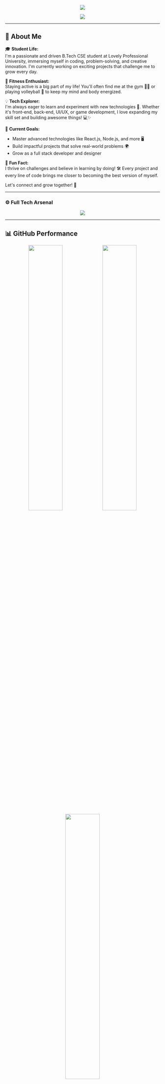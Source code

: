 <!-- 🚀 KAPIL ULTRA INSTINCT FINAL BUILD -->

<p align="center">
  <img src="https://readme-typing-svg.herokuapp.com?font=Indie+Flower&weight=700&size=22&duration=3000&pause=1000&color=21cbff&center=true&vCenter=true&multiline=true&width=1000&height=100&lines=Helloo%2C+I'm+Kapil+Lamba+%F0%9F%91%A8%F0%9F%8F%BB%E2%80%8D%F0%9F%92%BB;No+backup+plan.+It+has+to+work.+%F0%9F%94%A5" />
</p>

<p align="center">
  <img src="https://capsule-render.vercel.app/api?type=waving&color=00BFFF&height=250&section=header&text=Kapil%20Lamba&fontSize=52&fontColor=F8F8FF&animation=twinkling" />
</p>

---

## 💫 About Me

🎓 **Student Life:**  
I'm a passionate and driven B.Tech CSE student at Lovely Professional University, immersing myself in coding, problem-solving, and creative innovation. I'm currently working on exciting projects that challenge me to grow every day.

💪 **Fitness Enthusiast:**  
Staying active is a big part of my life! You'll often find me at the gym 🏋️‍♂️ or playing volleyball 🏐 to keep my mind and body energized.

💡 **Tech Explorer:**  
I'm always eager to learn and experiment with new technologies 🚀. Whether it's front-end, back-end, UI/UX, or game development, I love expanding my skill set and building awesome things! 💻✨

🌱 **Current Goals:**
- Master advanced technologies like React.js, Node.js, and more 🖥️
- Build impactful projects that solve real-world problems 🌍
- Grow as a full stack developer and designer

🌟 **Fun Fact:**  
I thrive on challenges and believe in learning by doing! 🛠️ Every project and every line of code brings me closer to becoming the best version of myself.

Let's connect and grow together! 🚀

---

### ⚙️ Full Tech Arsenal

<p align="center">
  <img src="https://skillicons.dev/icons?i=html,css,js,ts,react,reactnative,nodejs,express,mongodb,java,c,cpp,python,php,git,github,linux,vscode,figma,mysql,oracle,clion,pycharm,canva,linkedin,instagram,leetcode,angular,bootstrap,tailwind,laravel,wordpress,firebase,aws,netlify,vercel,jenkins,postman,adobe,unity,androidstudio,xcode,powershell,powerbi,excel,render" />
</p>

---

## 📊 GitHub Performance

<p align="center">
  <img src="https://github-readme-stats.vercel.app/api?username=kapillamba08&show_icons=true&theme=radical&title_color=FF007F&icon_color=FFD700&text_color=F8F8FF&bg_color=000000" width="47%" />
  <img src="https://github-readme-streak-stats.herokuapp.com?user=kapillamba08&theme=tokyonight&date_format=M%20j%5B%2C%20Y%5D&ring=FF69B4&fire=FF69B4&currStreakLabel=ffffff" width="47%" />
</p>

<p align="center">
  <img src="https://github-readme-stats.vercel.app/api/top-langs/?username=kapillamba08&layout=compact&theme=radical&title_color=FF007F&text_color=F8F8FF&bg_color=000000" width="47%" />
</p>

---

## 🏆 Coding Profiles

[![LeetCode](https://img.shields.io/badge/LeetCode-FFA116?style=for-the-badge&logo=leetcode&logoColor=black)](https://leetcode.com/kapillamba08/)
[![GeeksforGeeks](https://img.shields.io/badge/GeeksforGeeks-0F9D58?style=for-the-badge&logo=geeksforgeeks&logoColor=white)](https://auth.geeksforgeeks.org/user/kapillamba007/profile)
[![Codeolio](https://img.shields.io/badge/Codeolio-1A1A1A?style=for-the-badge&logo=data:image/svg+xml;base64,PHN2ZyBmaWxsPSIjRkZGIiBoZWlnaHQ9IjI0IiB2aWV3Qm94PSIwIDAgMjQgMjQiIHdpZHRoPSIyNCIgeG1sbnM9Imh0dHA6Ly93d3cudzMub3JnLzIwMDAvc3ZnIj48cGF0aCBkPSJNMTIgMmM1LjUyIDAgMTAgNC40OCAxMCAxMCAwIDUuNTItNC40OCAxMC0xMCAxMC01LjUyIDAtMTAtNC40OC0xMC0xMCAwLTUuNTIgNC40OC0xMCAxMC0xMHptMCAyQyA2LjQ4IDQgNCA2LjQ4IDQgMTJzMi40OCA4IDggOCA4LTIuNDggOC04LTIuNDgtOC04eiIvPjwvc3ZnPg==&logoColor=white)](https://codeolio.io/kapillamba08)

---

## 🏅 Roles Unlocked

<p align="center">
  <img src="https://img.shields.io/badge/DevCrest-Core%20Member-FF007F?style=for-the-badge" />
  <img src="https://img.shields.io/badge/JIC-Core%20Team-orange?style=for-the-badge" />
  <img src="https://img.shields.io/badge/Lit%20Club-Executive-yellow?style=for-the-badge" />
</p>

---

## 🔄 Active Loops

<p align="center">
 <img src="https://github.com/kapillamba08/kapillamba08/blob/main/your-image.png" width="250" style="border-radius: 20px;"/>
</p>

- 🎯 SSC CGL 2027 — Laser Locked.
- 🧑‍💻 DevCrest — DSA Coach.
- 🎙 Lit Club — Hosting & Content.
- 🔬 No motivation. No emotions. Only execution.

---

## ✍️ Random Dev Quote

![Quote](https://quotes-github-readme.vercel.app/api?type=horizontal&theme=radical)

---

## 📫 How to reach me

<p align="center">
  <a href="mailto:kapillamba038@gmail.com">
    <img src="https://img.shields.io/badge/Gmail-FF007F?style=for-the-badge&logo=gmail&logoColor=white" />
  </a>
  <a href="https://www.linkedin.com/in/kapillamba007/">
    <img src="https://img.shields.io/badge/LinkedIn-0077B5?style=for-the-badge&logo=linkedin&logoColor=white" />
  </a>
  <a href="https://instagram.com/kapillamba07">
    <img src="https://img.shields.io/badge/Instagram-E4405F?style=for-the-badge&logo=instagram&logoColor=white" />
  </a>
  <a href="https://twitter.com/_kapillamba07">
    <img src="https://img.shields.io/badge/Twitter-1DA1F2?style=for-the-badge&logo=twitter&logoColor=white" />
  </a>
</p>

---

### 😹 Fun Factzz
<p align="center">
  <img src="https://media.giphy.com/media/LmNwrBhejkK9EFP504/giphy.gif" width="250px" />
  <br />
  <i>"Who needs sleep when you’ve got a compiler, caffeine, and cat videos?"</i>
</p>

---

> _Keep pushing — the best solutions come after the hardest bugs._ 
